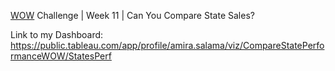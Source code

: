 
[WOW](https://workout-wednesday.com/2023w11tab/) Challenge | Week 11 | Can You Compare State Sales?

Link to my Dashboard: 
https://public.tableau.com/app/profile/amira.salama/viz/CompareStatePerformanceWOW/StatesPerf

